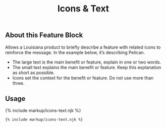 ﻿---
title: Icons & Text
summary: Simple text with icons to explain a feature.
tags: feature block
layout: guide
eleventyNavigation:
  key: Icons & Text
  parent: Feature Blocks
  excerpt: Simple text with icons to explain a feature.
  order: 3
  img: /img/illustrations/illus-icons-text.svg
---

## About this Feature Block

Allows a Louisiana product to briefly describe a feature with related icons to reinforce the message. In the example below, it’s describing Pelican.
   - The large text is the main benefit or feature, explain in one or two words.
   - The small text explains the main benefit or feature. Keep this explanation as short as possible.
   - Icons set the context for the benefit or feature. Do not use more than three.

## Usage

{% include markup/icons-text.njk %}

``` html
{% include markup/icons-text.njk %}
```
